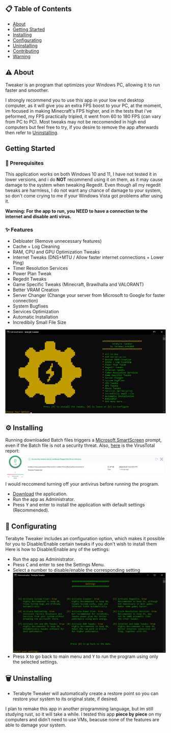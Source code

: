 

## 📋 Table of Contents

- [About](#about)
- [Getting Started](#getting_started)
- [Installing](#installing)
- [Configurating](#installing)
- [Uninstalling](#uninstalling)
- [Contributing](#contributing)
- [Warning](#warning)

## ⚠️ About <a name = "about"></a>

Tweaker is an program that optimizes your Windows PC, allowing it to run faster and smoother.

I strongly recommend you to use this app in your low end desktop computer, as it will give you an extra FPS boost to your PC, at the moment, im focused in making Minecraft's FPS higher, and in the tests that i've peformed, my FPS practically tripled, it went from 60 to 180 FPS (can vary from PC to PC).
Most tweaks may not be reccomended in high end computers but feel free to try, if you desire to remove the app afterwards then refer to [Uninstalling](#uninstalling).

## Getting Started <a name = "getting_started"></a>
### 🛑 Prerequisites

This application works on both Windows 10 and 11, I have not tested it in lower versions, and i do **NOT** recommend using it on them, as it may cause damage to the system when tweaking Regedit.
Even though all my regedit tweaks are harmless, I do not want any chance of damage to your system, so don't come crying to me if your Windows Vista got problems after using it.

**Warning: For the app to run, you NEED to have a connection to the internet and disable anti virus.**

### ✨ Features <a name = "features"></a>
- Debloater (Remove unnecessary features)
- Cache + Log Cleaning
- RAM, CPU and GPU Optimization Tweaks
- Internet Tweaks (DNS+MTU / Allow faster internet connections + Lower Ping)
- Timer Resolution Services
- Power Plan Tweak
- Regedit Tweaks
- Game Specific Tweaks (Minecraft, Brawlhalla and VALORANT)
- Better VRAM Creation
- Server Changer (Change your server from Microsoft to Google for faster connection)
- System Bugfixes
- Services Optimization
- Automatic Installation
- Incredibily Small File Size


![](https://github.com/Teramanbr/TerabyteTweaker/blob/main/images/ingles.png?raw=true)

## ⚙️ Installing <a name = "installing"></a>

Running downloaded Batch files triggers a [Microsoft SmartScreen](https://docs.microsoft.com/pt-br/windows/security/threat-protection/microsoft-defender-smartscreen/microsoft-defender-smartscreen-overview) prompt, even if the Batch file is not a security threat.
Also, [here](https://www.virustotal.com/gui/file/ec0bba5208ca4e036b4820f30205e2011cf0b07f9050ef635ecf0a295692e329?nocache=1) is the VirusTotal report:
![](https://github.com/Teramanbr/TerabyteTweaker/blob/main/images/VirusTotal.png?raw=true)
I would reccomend turning off your antivirus before running the program.

- [Download](https://github.com/AristFlip/TerTweaker/releases/download/Minecraft/TerTweaker.exe) the application.
- Run the app as Administrator.
- Press <kbd>Y</kbd> and enter to install the application with default settings (Recommended).

## 🔨 Configurating <a name = "Configurating"></a>

Terabyte Tweaker includes an configuration option, which makes it possible for you to Disable/Enable certain tweaks if you don't wish to install them
Here is how to Disable/Enable any of the settings:

- Run the app as Administrator.
- Press <kbd>C</kbd> and enter to see the Settings Menu.
- Select a number to disable/enable the corresponding setting
![](https://github.com/Teramanbr/TerabyteTweaker/blob/main/images/Settings.png?raw=true)
- Press <kbd>X</kbd> to go back to main menu and <kbd>Y</kbd> to run the program using only the selected settings.

## 🗑 Uninstalling <a name = "uninstalling"></a>

- Terabyte Tweaker will automatically create a restore point so you can restore your system to its original state, if desired.

I plan to remake this app in another programming language, but im still studying rust, so it will take a while.
I tested this app **piece by piece** on my computers and didn't need to use VMs, beacuse none of the features are able to damage your system.

